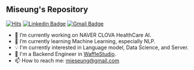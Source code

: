 ## Miseung's Repository

[![Hits](https://hits.seeyoufarm.com/api/count/incr/badge.svg?url=https%3A%2F%2Fgithub.com%2Fmieseung%2Fhit-counter&count_bg=%2387ACE5&title_bg=%23555555&icon=&icon_color=%23E7E7E7&title=hits&edge_flat=false)](https://hits.seeyoufarm.com)
[![Linkedin Badge](https://img.shields.io/badge/-LinkedIn-blue?style=flat-square&logo=Linkedin&logoColor=white&link=https://www.linkedin.com/in/miseung-kim-459556200/)](https://www.linkedin.com/in/miseung-kim-459556200)
[![Gmail Badge](https://img.shields.io/badge/Gmail-d14836?style=flat-square&logo=Gmail&logoColor=white&link=mailto:mieseung@gmail.com)](mailto:mieseung@gmail.com)


- 🔭 I’m currently working on NAVER CLOVA HealthCare AI.
- 🌱 I’m currently learning Machine Learning, especially NLP.
- 💡 I'm currently interested in Language model, Data Science, and Server.
- 🧇 I'm a Backend Engineer in [WaffleStudio](https://github.com/wafflestudio).
- 📫 How to reach me: mieseung@gmail.com
